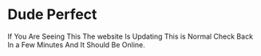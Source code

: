 # Dude Perfect
If You Are Seeing This The website Is Updating This is Normal Check Back In a Few Minutes And It Should Be Online.
